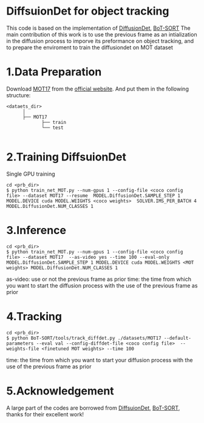 #   DiffsuionDet for object tracking
This code is based on the implementation of [DiffusionDet](https://github.com/ShoufaChen/DiffusionDet), [BoT-SORT](https://github.com/NirAharon/BoT-SORT#bot-sort)
The main contribution of this work is to use the previous frame as an intialization in the diffusion process to imporve its preformance on object tracking, and to prepare the enviroment to train the diffusiondet on MOT dataset

# 1.Data Preparation
Download [MOT17](https://motchallenge.net/data/MOT17/) from the [official website](https://motchallenge.net/). And put them in the following structure:

```
<dataets_dir>
      │
      ├── MOT17
             ├── train
             └── test    
      
```   
                    
# 2.Training DiffsuionDet
Single GPU training
```
cd <prb_dir>
$ python train_net_MOT.py --num-gpus 1 --config-file <coco config file> --dataset MOT17 --resume  MODEL.DiffusionDet.SAMPLE_STEP 1 MODEL.DEVICE cuda MODEL.WEIGHTS <coco weights>  SOLVER.IMS_PER_BATCH 4 MODEL.DiffusionDet.NUM_CLASSES 1
```

# 3.Inference
```
cd <prb_dir>
$ python train_net_MOT.py --num-gpus 1 --config-file <coco config file> --dataset MOT17  --as-video yes --time 100 --eval-only MODEL.DiffusionDet.SAMPLE_STEP 1 MODEL.DEVICE cuda MODEL.WEIGHTS <MOT weights> MODEL.DiffusionDet.NUM_CLASSES 1
```
as-video: use or not the previous frame as prior
time: the time from which you want to start the diffusion process with the use of the previous frame as prior


# 4.Tracking
```
cd <prb_dir>
$ python BoT-SORT/tools/track_diffdet.py ./datasets/MOT17 --default-parameters --eval val --config-diffdet-file <coco config file>  --weights-file <finetuned MOT weights> --time 100
```
time: the time from which you want to start your diffusion process with the use of the previous frame as prior


# 5.Acknowledgement
A large part of the codes are borrowed from [DiffsuionDet](https://github.com/ShoufaChen/DiffusionDet), [BoT-SORT](https://github.com/NirAharon/BoT-SORT#bot-sort), thanks for their excellent work!